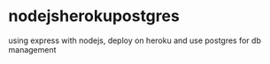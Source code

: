 # nodejsherokupostgres
using express with nodejs, deploy on heroku and use postgres for db management
